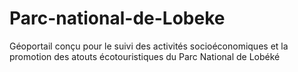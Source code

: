 # Parc-national-de-Lobeke
Géoportail conçu pour le suivi des activités socioéconomiques et la promotion des atouts écotouristiques du Parc National de Lobéké
